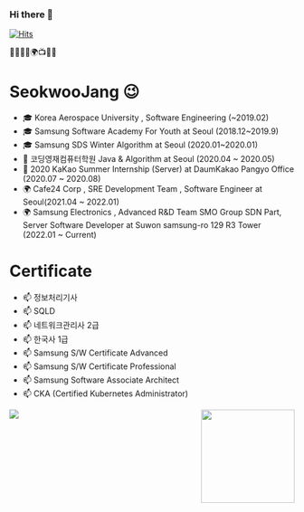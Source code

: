 ### Hi there 👋

<!--
**Jangsukwoo/Jangsukwoo** is a ✨ _special_ ✨ repository because its `README.md` (this file) appears on your GitHub profile.

Here are some ideas to get you started:

- 🔭 I’m currently working on ...
- 🌱 I’m currently learning ...
- 👯 I’m looking to collaborate on ...
- 🤔 I’m looking for help with ...
- 💬 Ask me about ...
- 📫 How to reach me: ...
- 😄 Pronouns: ...
- ⚡ Fun fact: ...
-->

[![Hits](https://hits.seeyoufarm.com/api/count/incr/badge.svg?url=https%3A%2F%2Fgithub.com%2Fhaesoo9410&count_bg=%23EB8B10&title_bg=%23684327&icon=&icon_color=%23E7E7E7&title=VISIT&edge_flat=false)](https://github.com/Jangsukwoo)

🌱🥇🚅💊🌍📺🔵🍕 

# SeokwooJang 😉

- 🎓 Korea Aerospace University , Software Engineering (~2019.02)
- 🎓 Samsung Software Academy For Youth at Seoul (2018.12~2019.9)
- 🎓 Samsung SDS Winter Algorithm at Seoul (2020.01~2020.01) 
- 👯 코딩영재컴퓨터학원 Java & Algorithm at Seoul (2020.04 ~ 2020.05)
- 🌱 2020 KaKao Summer Internship (Server) at DaumKakao Pangyo Office (2020.07 ~ 2020.08)
- 🌍 Cafe24 Corp , SRE Development Team , Software Engineer at Seoul(2021.04 ~ 2022.01)
- 🌍 Samsung Electronics , Advanced R&D Team SMO Group SDN Part, Server Software Developer at Suwon samsung-ro 129 R3 Tower (2022.01 ~ Current)

# Certificate
- 📫 정보처리기사
- 📫 SQLD 
- 📫 네트워크관리사 2급
- 📫 한국사 1급
- 📫 Samsung S/W Certificate Advanced 
- 📫 Samsung S/W Certificate Professional
- 📫 Samsung Software Associate Architect
- 📫 CKA (Certified Kubernetes Administrator) 

<img align='left' src="http://mazassumnida.wtf/api/v2/generate_badge?boj=rangsuk">
<img align='right' src="https://github-readme-stats.vercel.app/api?username=Jangsukwoo" height="165">

